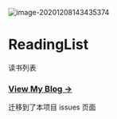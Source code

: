 ![image-20201208143435374](https://ced-md-picture.oss-cn-beijing.aliyuncs.com/img/20201208143435.png)

# ReadingList

读书列表

### [View My Blog &rarr;](https://github.com/solidSpoon/solidSpoon.github.io/issues)

迁移到了本项目 issues 页面
